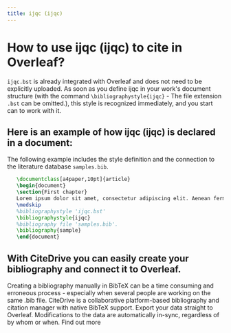 ```yaml
---
title: ijqc (ijqc)
---
```


# How to use ijqc (ijqc) to cite in Overleaf? 
`ijqc.bst` is already integrated with Overleaf and does not need to be explicitly uploaded. As soon as you define ijqc in your work's document structure (with the command `\bibliographystyle{ijqc}` - The file extension `.bst` can be omitted.), this style is recognized immediately, and you start can to work with it.

## Here is an example of how ijqc (ijqc) is declared in a document:
The following example includes the style definition and the connection to the literature database `samples.bib`.
```tex
   \documentclass[a4paper,10pt]{article}
   \begin{document}
   \section{First chapter}
   Lorem ipsum dolor sit amet, consectetur adipiscing elit. Aenean fermentum justo massa, ut maximus mauris sodales et. Aenean vel elit a erat rhoncus pharetra.
   \medskip
   %bibliographystyle 'ijqc.bst'
   \bibliographystyle{ijqc}
   %bibliography file 'samples.bib'.
   \bibliography{sample}
   \end{document}
```

## With CiteDrive you can easily create your bibliography and connect it to Overleaf. 
Creating a bibliography manually in BibTeX can be a time consuming and erroneous process - especially when several people are working on the same .bib file. CiteDrive is a collaborative platform-based bibliography and citation manager with native BibTeX support. Export your data straight to Overleaf. Modifications to the data are automatically in-sync, regardless of by whom or when. Find out more